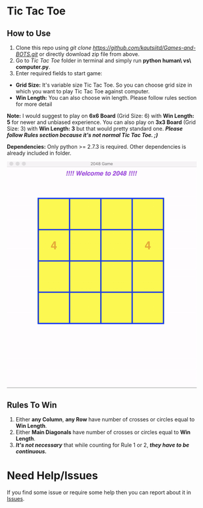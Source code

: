 # Tic Tac Toe

## How to Use

1. Clone this repo using *git clone https://github.com/kautsiitd/Games-and-BOTS.git* or directly download zip file from above.
2. Go to *Tic Tac Toe* folder in terminal and simply run **python human\ vs\ computer.py**.
3. Enter required fields to start game:
  * **Grid Size:** It's variable size Tic Tac Toe. So you can choose grid size in which you want to play Tic Tac Toe against computer.
  * **Win Length:** You can also choose win length. Please follow rules section for more detail

**Note:** I would suggest to play on **6x6 Board** (Grid Size: 6) with **Win Length: 5** for newer and unbiased experience. You can also play on **3x3 Board** (Grid Size: 3) with **Win Length: 3** but that would pretty standard one. ***Please follow Rules section because it's not normal Tic Tac Toe. ;)***

**Dependencies:** Only python >= 2.7.3 is required. Other dependencies is already included in folder.

<p align="center">
<img src="../GIFs/2048.gif">
</p>

## Rules To Win

1. Either **any Column**, **any Row** have number of crosses or circles equal to **Win Length**.
2. Either **Main Diagonals** have number of crosses or circles equal to **Win Length**.
3. ***It's not necessary*** that while counting for Rule 1 or 2, ***they have to be continuous.***

# Need Help/Issues

If you find some issue or require some help then you can report about it in [Issues](https://github.com/kautsiitd/Games-and-BOTS/issues).
